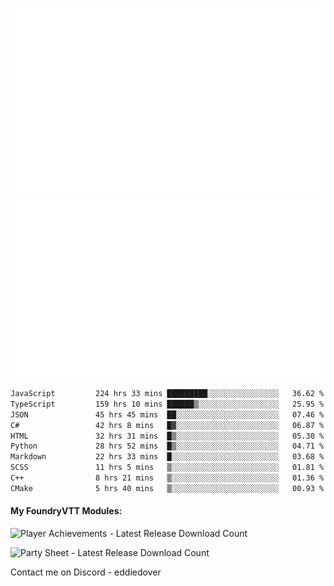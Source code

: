 
![](https://raw.githubusercontent.com/eddiedover/ghstats/master/generated/overview.svg)
![](https://raw.githubusercontent.com/eddiedover/ghstats/master/generated/languages.svg)

<!--START_SECTION:waka-->

```txt
JavaScript         224 hrs 33 mins █████████░░░░░░░░░░░░░░░░   36.62 %
TypeScript         159 hrs 10 mins ██████▒░░░░░░░░░░░░░░░░░░   25.95 %
JSON               45 hrs 45 mins  ██░░░░░░░░░░░░░░░░░░░░░░░   07.46 %
C#                 42 hrs 8 mins   █▓░░░░░░░░░░░░░░░░░░░░░░░   06.87 %
HTML               32 hrs 31 mins  █▒░░░░░░░░░░░░░░░░░░░░░░░   05.30 %
Python             28 hrs 52 mins  █▒░░░░░░░░░░░░░░░░░░░░░░░   04.71 %
Markdown           22 hrs 33 mins  █░░░░░░░░░░░░░░░░░░░░░░░░   03.68 %
SCSS               11 hrs 5 mins   ▒░░░░░░░░░░░░░░░░░░░░░░░░   01.81 %
C++                8 hrs 21 mins   ▒░░░░░░░░░░░░░░░░░░░░░░░░   01.36 %
CMake              5 hrs 40 mins   ▒░░░░░░░░░░░░░░░░░░░░░░░░   00.93 %
```

<!--END_SECTION:waka-->

#### My FoundryVTT Modules:

  ![Player Achievements - Latest Release Download Count](https://img.shields.io/badge/dynamic/json?label=Player%20Achievements%20-%20Downloads@latest&query=assets%5B1%5D.download_count&url=https%3A%2F%2Fapi.github.com%2Frepos%2FEddieDover%2Ffvtt-player-achievements%2Freleases%2Flatest)

  ![Party Sheet - Latest Release Download Count](https://img.shields.io/badge/dynamic/json?label=Party%20Sheet%20-%20Downloads@latest&query=assets%5B1%5D.download_count&url=https%3A%2F%2Fapi.github.com%2Frepos%2FEddieDover%2Ffvtt-party-sheet%2Freleases%2Flatest)

<a rel="me" href="https://techhub.social/@EddieDover"></a>

Contact me on Discord - eddiedover
